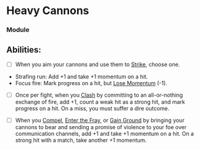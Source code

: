 # Heavy Cannons
### Module


## Abilities:
- [ ] When you aim your cannons and use them to [Strike](Strike.md), choose one.

 * Strafing run: Add +1 and take +1 momentum on a hit.
 * Focus fire: Mark progress on a hit, but [Lose Momentum](Lose_Momentum.md) (-1).

- [ ] Once per fight, when you [Clash](Clash.md) by committing to an all-or-nothing exchange of fire, add +1, count a weak hit as a strong hit, and mark progress on a hit. On a miss, you must suffer a dire outcome.

- [ ] When you [Compel](Compel.md), [Enter the Fray](Enter_the_Fray.md), or [Gain Ground](Gain_Ground.md) by bringing your cannons to bear and sending a promise of violence to your foe over communication channels, add +1 and take +1 momentum on a hit. On a strong hit with a match, take another +1 momentum.

